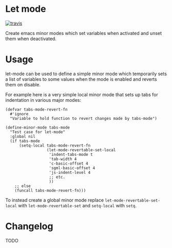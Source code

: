 # Let mode

[![travis](https://travis-ci.org/davidshepherd7/let-mode.svg?branch=master)](https://travis-ci.org/davidshepherd7/let-mode)

Create emacs minor modes which set variables when activated and unset them when deactivated.

# Usage

let-mode can be used to define a simple minor mode which temporarily sets a list
of variables to some values when the mode is enabled and reverts them on
disable.

For example here is a very simple local minor mode that sets up tabs for
indentation in various major modes:

    (defvar tabs-mode-revert-fn
      #'ignore
      "Variable to hold function to revert changes made by tabs-mode")

    (define-minor-mode tabs-mode
      "Test case for let-mode"
      :global nil
      (if tabs-mode
          (setq-local tabs-mode-revert-fn
                      (let-mode-revertable-set-local
                       'indent-tabs-mode t
                       'tab-width 4
                       'c-basic-offset 4
                       'sgml-basic-offset 4
                       'js-indent-level 4
                       ;; etc.
                       ))
        ;; else
        (funcall tabs-mode-revert-fn)))


To instead create a global minor mode replace `let-mode-revertable-set-local`
with `let-mode-revertable-set` and `setq-local` with `setq`.


# Changelog

TODO
